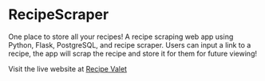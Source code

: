 # RecipeScraper
One place to store all your recipes! A recipe scraping web app using Python, Flask, PostgreSQL, and recipe scraper.
Users can input a link to a recipe, the app will scrap the recipe and store it for them for future viewing!

Visit the live website at [Recipe Valet](valet.recipes)
